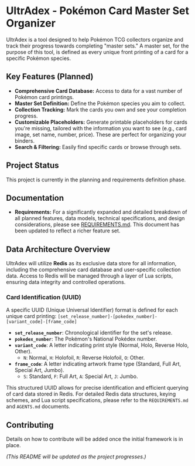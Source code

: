# UltrAdex - Pokémon Card Master Set Organizer

UltrAdex is a tool designed to help Pokémon TCG collectors organize and track their progress towards completing "master sets." A master set, for the purpose of this tool, is defined as every unique front printing of a card for a specific Pokémon species.

## Key Features (Planned)

*   **Comprehensive Card Database:** Access to data for a vast number of Pokémon card printings.
*   **Master Set Definition:** Define the Pokémon species you aim to collect.
*   **Collection Tracking:** Mark the cards you own and see your completion progress.
*   **Customizable Placeholders:** Generate printable placeholders for cards you're missing, tailored with the information you want to see (e.g., card image, set name, number, price). These are perfect for organizing your binders.
*   **Search & Filtering:** Easily find specific cards or browse through sets.

## Project Status

This project is currently in the planning and requirements definition phase.

## Documentation

*   **Requirements:** For a significantly expanded and detailed breakdown of all planned features, data models, technical specifications, and design considerations, please see [REQUIREMENTS.md](REQUIREMENTS.md). This document has been updated to reflect a richer feature set.

## Data Architecture Overview

UltrAdex will utilize **Redis** as its exclusive data store for all information, including the comprehensive card database and user-specific collection data. Access to Redis will be managed through a layer of Lua scripts, ensuring data integrity and controlled operations.

### Card Identification (UUID)

A specific UUID (Unique Universal Identifier) format is defined for each unique card printing:
`[set_release_number]-[pokedex_number]-[variant_code]-[frame_code]`

*   **`set_release_number`**: Chronological identifier for the set's release.
*   **`pokedex_number`**: The Pokémon's National Pokédex number.
*   **`variant_code`**: A letter indicating print style (Normal, Holo, Reverse Holo, Other).
    *   `N`: Normal, `H`: Holofoil, `R`: Reverse Holofoil, `O`: Other.
*   **`frame_code`**: A letter indicating artwork frame type (Standard, Full Art, Special Art, Jumbo).
    *   `S`: Standard, `F`: Full Art, `A`: Special Art, `J`: Jumbo.

This structured UUID allows for precise identification and efficient querying of card data stored in Redis. For detailed Redis data structures, keying schemes, and Lua script specifications, please refer to the `REQUIREMENTS.md` and `AGENTS.md` documents.

## Contributing

Details on how to contribute will be added once the initial framework is in place.

*(This README will be updated as the project progresses.)*
